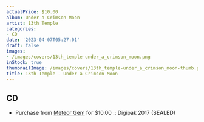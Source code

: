 ```yaml
---
actualPrice: $10.00
album: Under a Crimson Moon
artist: 13th Temple
categories:
- CD
date: '2023-04-07T05:27:01'
draft: false
images:
- /images/covers/13th_temple-under_a_crimson_moon.png
inStock: true
thumbnailImage: /images/covers/13th_temple-under_a_crimson_moon-thumb.png
title: 13th Temple - Under a Crimson Moon
---
```


## CD
* Purchase from [Meteor Gem](https://meteor-gem.com/products/13th-temple-under-a-crimson-moon-cd) for $10.00 :: Digipak 2017 (SEALED)
